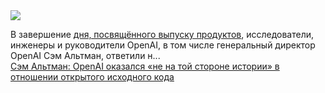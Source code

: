 <!--2025-02-01 19:24:27-->
<div class="yb">
  <div class="rss smaller1 habr"><img src="https://habrastorage.org/getpro/habr/upload_files/bf1/328/20b/bf132820b8ea97df22d613c5cfe6ab81.jpg" /><p>В завершение&nbsp;<a href="https://techcrunch.com/2025/01/31/openai-launches-o3-mini-its-latest-reasoning-model/">дня, посвящённого выпуску продуктов</a>, исследователи, инженеры и руководители OpenAI, в том числе генеральный директор OpenAI Сэм Альтман, ответили н... <br><a class="light" href="https://habr.com/ru/companies/bothub/news/878672/?utm_source=habrahabr&utm_medium=rss&utm_campaign=878672">Сэм Альтман: OpenAI оказался «не на той стороне истории» в отношении открытого исходного кода</a></div>
</div>
